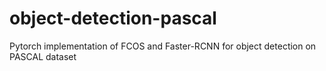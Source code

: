 # object-detection-pascal
Pytorch implementation of FCOS and Faster-RCNN for object detection on PASCAL dataset

